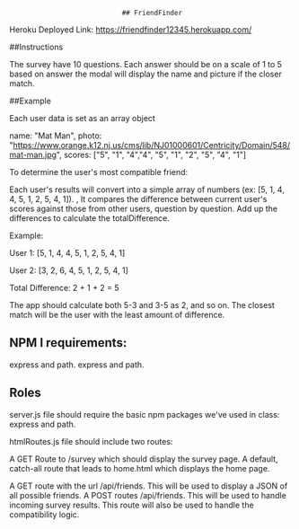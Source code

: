                                 ## FriendFinder

Heroku Deployed Link: https://friendfinder12345.herokuapp.com/  

##Instructions

The survey have 10 questions. Each answer should be on a scale of 1 to 5 based on answer the modal will display the name and picture if the closer match.


##Example

Each user data is set as an array object

name: "Mat Man",
       photo: "https://www.orange.k12.nj.us/cms/lib/NJ01000601/Centricity/Domain/548/mat-man.jpg",
       scores: ["5", "1", "4","4", "5", "1", "2", "5", "4", "1"]


To determine the user's most compatible friend:

Each user's results will convert into a simple array of numbers (ex: [5, 1, 4, 4, 5, 1, 2, 5, 4, 1]). , It compares the difference between current user's scores against those from other users, question by question. Add up the differences to calculate the totalDifference.

Example:

User 1: [5, 1, 4, 4, 5, 1, 2, 5, 4, 1]

User 2: [3, 2, 6, 4, 5, 1, 2, 5, 4, 1]

Total Difference: 2 + 1 + 2 = 5

The app should calculate both 5-3 and 3-5 as 2, and so on. The closest match will be the user with the least amount of difference.

## NPM I requirements:
express and path.
express and path.

## Roles

server.js file should require the basic npm packages we've used in class: express and path.

htmlRoutes.js file should include two routes:

A GET Route to /survey which should display the survey page. A default, catch-all route that leads to home.html which displays the home page.

A GET route with the url /api/friends. This will be used to display a JSON of all possible friends. A POST routes /api/friends. This will be used to handle incoming survey results. This route will also be used to handle the compatibility logic.


